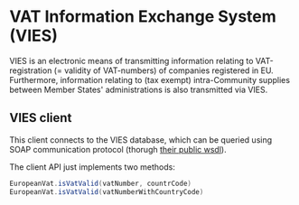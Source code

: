 # VAT Information Exchange System (VIES)
VIES is an electronic means of transmitting information relating to VAT-registration (= validity of VAT-numbers) of companies registered in EU. Furthermore, information relating to (tax exempt) intra-Community supplies between Member States' administrations is also transmitted via VIES.

## VIES client
This client connects to the VIES database, which can be queried using SOAP communication protocol (thorugh [their public wsdl](http://ec.europa.eu/taxation_customs/vies/checkVatService.wsdl)).

The client API just implements two methods:
```java
EuropeanVat.isVatValid(vatNumber, countrCode)
EuropeanVat.isVatValid(vatNumberWithCountryCode)
```
